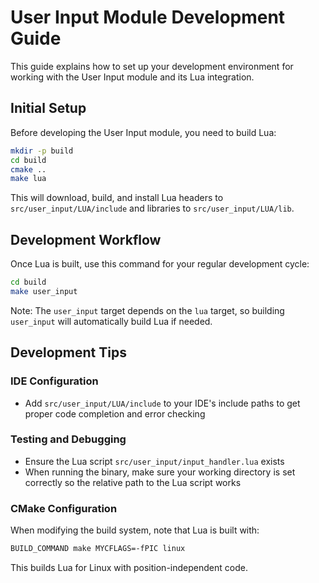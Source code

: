 # User Input Module Development Guide

This guide explains how to set up your development environment for working with the User Input module and its Lua integration.

## Initial Setup

Before developing the User Input module, you need to build Lua:

```bash
mkdir -p build
cd build
cmake ..
make lua
```

This will download, build, and install Lua headers to `src/user_input/LUA/include` and libraries to `src/user_input/LUA/lib`.

## Development Workflow

Once Lua is built, use this command for your regular development cycle:

```bash
cd build
make user_input
```

Note: The `user_input` target depends on the `lua` target, so building `user_input` will automatically build Lua if needed.

## Development Tips

### IDE Configuration
- Add `src/user_input/LUA/include` to your IDE's include paths to get proper code completion and error checking

### Testing and Debugging
- Ensure the Lua script `src/user_input/input_handler.lua` exists
- When running the binary, make sure your working directory is set correctly so the relative path to the Lua script works

### CMake Configuration
When modifying the build system, note that Lua is built with:
```bash
BUILD_COMMAND make MYCFLAGS=-fPIC linux
```
This builds Lua for Linux with position-independent code.